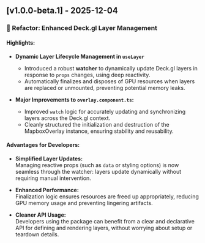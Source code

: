 ## [v1.0.0-beta.1] - 2025-12-04

### 🚀 Refactor: Enhanced Deck.gl Layer Management

#### Highlights:
- **Dynamic Layer Lifecycle Management in `useLayer`**
    - Introduced a robust **watcher** to dynamically update Deck.gl layers in response to `props` changes, using deep reactivity.
    - Automatically finalizes and disposes of GPU resources when layers are replaced or unmounted, preventing potential memory leaks.

- **Major Improvements to `overlay.component.ts`:**
    - Improved `watch` logic for accurately updating and synchronizing layers across the Deck.gl context.
    - Cleanly structured the initialization and destruction of the MapboxOverlay instance, ensuring stability and reusability.

#### Advantages for Developers:
- **Simplified Layer Updates:**  
  Managing reactive props (such as `data` or styling options) is now seamless through the watcher: layers update dynamically without requiring manual intervention.

- **Enhanced Performance:**  
  Finalization logic ensures resources are freed up appropriately, reducing GPU memory usage and preventing lingering artifacts.

- **Cleaner API Usage:**  
  Developers using the package can benefit from a clear and declarative API for defining and rendering layers, without worrying about setup or teardown details.